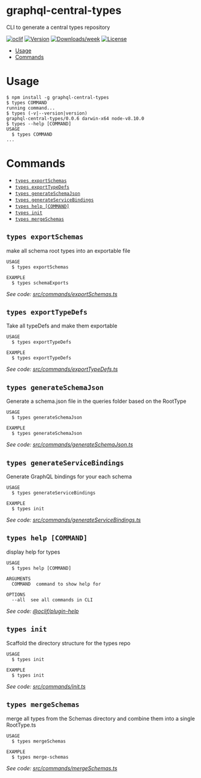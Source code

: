 graphql-central-types
=====================

CLI to generate a central types repository

[![oclif](https://img.shields.io/badge/cli-oclif-brightgreen.svg)](https://oclif.io)
[![Version](https://img.shields.io/npm/v/graphql-central-types.svg)](https://npmjs.org/package/graphql-central-types)
[![Downloads/week](https://img.shields.io/npm/dw/graphql-central-types.svg)](https://npmjs.org/package/graphql-central-types)
[![License](https://img.shields.io/npm/l/graphql-central-types.svg)](https://github.com/abhiaiyer91/graphql-central-types/blob/master/package.json)

<!-- toc -->
* [Usage](#usage)
* [Commands](#commands)
<!-- tocstop -->
# Usage
<!-- usage -->
```sh-session
$ npm install -g graphql-central-types
$ types COMMAND
running command...
$ types (-v|--version|version)
graphql-central-types/0.0.6 darwin-x64 node-v8.10.0
$ types --help [COMMAND]
USAGE
  $ types COMMAND
...
```
<!-- usagestop -->
# Commands
<!-- commands -->
* [`types exportSchemas`](#types-export-schemas)
* [`types exportTypeDefs`](#types-export-type-defs)
* [`types generateSchemaJson`](#types-generate-schema-json)
* [`types generateServiceBindings`](#types-generate-service-bindings)
* [`types help [COMMAND]`](#types-help-command)
* [`types init`](#types-init)
* [`types mergeSchemas`](#types-merge-schemas)

## `types exportSchemas`

make all schema root types into an exportable file

```
USAGE
  $ types exportSchemas

EXAMPLE
  $ types schemaExports
```

_See code: [src/commands/exportSchemas.ts](https://github.com/abhiaiyer91/graphql-central-types/blob/v0.0.6/src/commands/exportSchemas.ts)_

## `types exportTypeDefs`

Take all typeDefs and make them exportable

```
USAGE
  $ types exportTypeDefs

EXAMPLE
  $ types exportTypeDefs
```

_See code: [src/commands/exportTypeDefs.ts](https://github.com/abhiaiyer91/graphql-central-types/blob/v0.0.6/src/commands/exportTypeDefs.ts)_

## `types generateSchemaJson`

Generate a schema.json file in the queries folder based on the RootType

```
USAGE
  $ types generateSchemaJson

EXAMPLE
  $ types generateSchemaJson
```

_See code: [src/commands/generateSchemaJson.ts](https://github.com/abhiaiyer91/graphql-central-types/blob/v0.0.6/src/commands/generateSchemaJson.ts)_

## `types generateServiceBindings`

Generate GraphQL bindings for your each schema

```
USAGE
  $ types generateServiceBindings

EXAMPLE
  $ types init
```

_See code: [src/commands/generateServiceBindings.ts](https://github.com/abhiaiyer91/graphql-central-types/blob/v0.0.6/src/commands/generateServiceBindings.ts)_

## `types help [COMMAND]`

display help for types

```
USAGE
  $ types help [COMMAND]

ARGUMENTS
  COMMAND  command to show help for

OPTIONS
  --all  see all commands in CLI
```

_See code: [@oclif/plugin-help](https://github.com/oclif/plugin-help/blob/v2.1.3/src/commands/help.ts)_

## `types init`

Scaffold the directory structure for the types repo

```
USAGE
  $ types init

EXAMPLE
  $ types init
```

_See code: [src/commands/init.ts](https://github.com/abhiaiyer91/graphql-central-types/blob/v0.0.6/src/commands/init.ts)_

## `types mergeSchemas`

merge all types from the Schemas directory and combine them into a single RootType.ts

```
USAGE
  $ types mergeSchemas

EXAMPLE
  $ types merge-schemas
```

_See code: [src/commands/mergeSchemas.ts](https://github.com/abhiaiyer91/graphql-central-types/blob/v0.0.6/src/commands/mergeSchemas.ts)_
<!-- commandsstop -->
